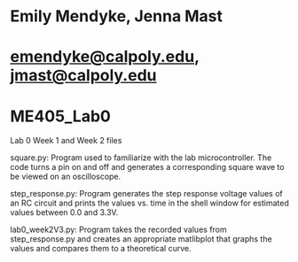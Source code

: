# Emily Mendyke, Jenna Mast
# emendyke@calpoly.edu, jmast@calpoly.edu
# ME405_Lab0
Lab 0 Week 1 and Week 2 files

square.py:
Program used to familiarize with the lab microcontroller. The code turns a pin on and off and generates a corresponding square wave to be viewed on an oscilloscope.


step_response.py:
Program generates the step response voltage values of an RC circuit and prints the values vs. time in the shell window for estimated values between 0.0 and 3.3V. 


lab0_week2V3.py:
Program takes the recorded values from step_response.py and creates an appropriate matlibplot that graphs the values and compares them to a theoretical curve. 
